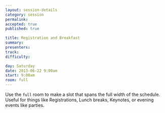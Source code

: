 ```yaml
---
layout: session-details
category: session
permalink:
accepted: true
published: true

title: Registration and Breakfast
summary:
presenters:
track:
difficulty:

day: Saturday
date: 2013-06-22 9:00am
start: 9:00am
room: full
---
```


Use the ```full``` room to make a slot that spans the full width of the schedule.<br>
Useful for things like Registrations, Lunch breaks, Keynotes, or evening events like parties.